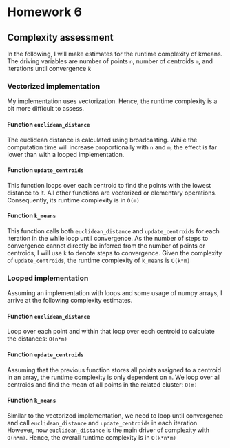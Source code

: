 # Homework 6
## Complexity assessment
In the following, I will make estimates for the runtime complexity of kmeans.
The driving variables are number of points `n`, number of centroids `m`, and iterations until convergence `k`

### Vectorized implementation
My implementation uses vectorization. Hence, the runtime complexity is a bit more difficult to assess.
#### Function `euclidean_distance`
The euclidean distance is calculated using broadcasting. While the computation time will increase proportionally with `n` and `m`, the effect is far lower than with a looped implementation.

#### Function `update_centroids`
This function loops over each centroid to find the points with the lowest distance to it.
All other functions are vectorized or elementary operations.
Consequently, its runtime complexity is in `O(m)`

#### Function `k_means`
This function calls both `euclidean_distance` and `update_centroids` for each iteration in the while loop until convergence.
As the number of steps to convergence cannot directly be inferred from the number of points or centroids, I will use `k` to denote steps to convergence.
Given the complexity of `update_centroids`, the runtime complexity of `k_means` is `O(k*m)`

### Looped implementation
Assuming an implementation with loops and some usage of numpy arrays, I arrive at the following complexity estimates.

#### Function `euclidean_distance`
Loop over each point and within that loop over each centroid to calculate the distances: `O(n*m)`

#### Function `update_centroids`
Assuming that the previous function stores all points assigned to a centroid in an array, the runtime complexity is only dependent on `m`.
We loop over all centroids and find the mean of all points in the related cluster: `O(m)`

#### Function `k_means`
Similar to the vectorized implementation, we need to loop until convergence and call `euclidean_distance` and `update_centroids` in each iteration.
However, now `euclidean_distance` is the main driver of complexity with `O(n*m)`. 
Hence, the overall runtime complexity is in `O(k*n*m)`